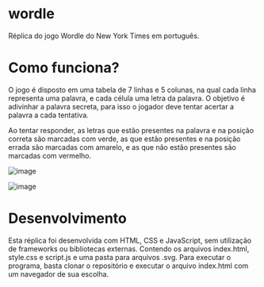 # wordle
Réplica do jogo Wordle do New York Times em português.

<h1>Como funciona?</h1>

<p>O jogo é disposto em uma tabela de 7 linhas e 5 colunas, na qual cada linha representa uma palavra, e cada célula uma letra da palavra. O objetivo é adivinhar a palavra secreta, para isso o jogador deve tentar acertar a palavra a cada tentativa.</p>

<p>Ao tentar responder, as letras que estão presentes na palavra e na posição correta são marcadas com verde, as que estão presentes e na posição errada são marcadas com amarelo, e as que não estão presentes são marcadas com vermelho.</p>

![image](https://github.com/user-attachments/assets/69c37d13-0419-414a-b0f8-92f712323927)

![image](https://github.com/user-attachments/assets/cc61bfd7-3367-4d7e-b58f-54598a1fc4d2)

<h1>Desenvolvimento</h1>

<p>Esta réplica foi desenvolvida com HTML, CSS e JavaScript, sem utilização de frameworks ou bibliotecas externas. Contendo os arquivos index.html, style.css e script.js e uma pasta para arquivos .svg. Para executar o programa, basta clonar o repositório e executar o arquivo index.html com um navegador de sua escolha.</p>

